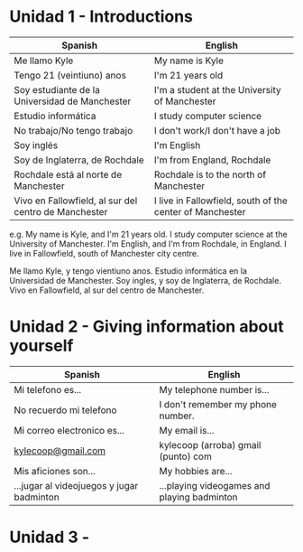 # Unidad 1 - Introductions

| Spanish                                              | English                                                  |
| ---------------------------------------------------- | -------------------------------------------------------- |
| Me llamo Kyle                                        | My name is Kyle                                          |
| Tengo 21 (veintiuno) anos                            | I'm 21 years old                                         |
| Soy estudiante de la Universidad de Manchester       | I'm a student at the University of Manchester            |
| Estudio informática                                  | I study computer science                                 |
| No trabajo/No tengo trabajo                          | I don't work/I don't have a job                          |
| Soy inglés                                           | I'm English                                              |
| Soy de Inglaterra, de Rochdale                       | I'm from England, Rochdale                               |
| Rochdale está al norte de Manchester                 | Rochdale is to the north of Manchester                   |
| Vivo en Fallowfield, al sur del centro de Manchester | I live in Fallowfield, south of the center of Manchester |
e.g.
My name is Kyle, and I'm 21 years old. I study computer science at the University of Manchester. I'm English, and I'm from Rochdale, in England. I live in Fallowfield, south of Manchester city centre.

Me llamo Kyle, y tengo vientiuno anos. Estudio informática en la Universidad de Manchester. Soy ingles, y soy de Inglaterra, de Rochdale. Vivo en Fallowfield, al sur del centro de Manchester.

# Unidad 2 - Giving information about yourself

| Spanish                                   | English                                     |
| ----------------------------------------- | ------------------------------------------- |
| Mi telefono es...                         | My telephone number is...                   |
| No recuerdo mi telefono                   | I don't remember my phone number.           |
| Mi correo electronico es...               | My email is...                              |
| kylecoop@gmail.com                        | kylecoop (arroba) gmail (punto) com         |
| Mis aficiones son...                      | My hobbies are...                           |
| ...jugar al videojuegos y jugar badminton | ...playing videogames and playing badminton |
# Unidad 3 - 